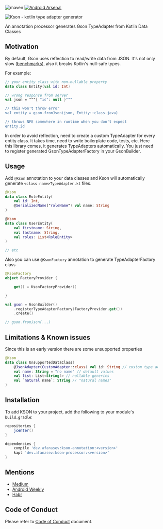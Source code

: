 ![maven](https://maven-badges.herokuapp.com/maven-central/net.afanasev/kson-annotation/badge.svg?style=flat
) 
[![Android Arsenal]( https://img.shields.io/badge/Android%20Arsenal-KSON-green.svg?style=flat )](https://android-arsenal.com/details/1/6949)

![Kson - kotlin type adapter generator](kson-logo.png)

An annotation processor generates Gson TypeAdapter from Kotlin Data Classes

## Motivation

By default, Gson uses reflection to read/write data from JSON. It's not only slow ([benchmarks](/benchmark)), also it breaks Kotlin's null-safe types. 

For example:
```kotlin
// your entity class with non-nullable property
data class Entity(val id: Int)

// wrong response from server
val json = """{ "id": null }"""

// this won't throw error
val entity = gson.fromJson(json, Entity::class.java)

// throws NPE somewhere in runtime when you don't expect
entity.id
```

In order to avoid reflection, need to create a custom TypeAdapter for every entity class. It takes time, need to write boilerplate code, tests, etc. Here this library comes, it generates TypeAdapters automatically. You just need to register generated GsonTypeAdapterFactory in your GsonBuilder.

## Usage

Add `@Kson` annotation to your data classes and Kson will automatically generate `<class name>TypeAdapter.kt` files.

```kotlin
@Kson
data class RoleEntity(
    val id: Int, 
    @SerializedName("roleName") val name: String
)

@Kson
data class UserEntity(
    val firstname: String,
    val lastname: String,
    val roles: List<RoleEntity>
)

// etc
```

Also you can use `@KsonFactory` annotation to generate TypeAdapterFactory class

```kotlin
@KsonFactory
object FactoryProvider {

    get() = KsonFactoryProvider()

}

val gson = GsonBuilder()
    .registerTypeAdapterFactory(FactoryProvider.get())
    .create()

// gson.fromJson(...)
```

## Limitations & Known issues

Since this is an early version there are some unsupported properties

```kotlin
@Kson
data class UnsupportedDataClass(
    @JsonAdapter(CustomAdapter::class) val id: String // custom type adapter
    val name: String = "no name" // default values
    val list: List<String?> // nullable generics
    val `natural name`: String // "natural names"
)
```

## Installation

To add KSON to your project, add the following to your module's `build.gradle`:

```groovy
repositories {
    jcenter()
}

dependencies {
    compile 'dev.afanasev:kson-annotation:<version>'   
    kapt 'dev.afanasev:kson-processor:<version>'
}
```

## Mentions

- [Medium](https://medium.com/@jokuskay/kson-auto-generate-gson-adapters-for-kotlin-data-classes-17af43b6c267)
- [Android Weekly](https://androidweekly.net/issues/issue-365)
- [Habr](https://habr.com/ru/company/digital-ecosystems/blog/459062/)

## Code of Conduct

Please refer to [Code of Conduct](CODE_OF_CONDUCT.md) document.
